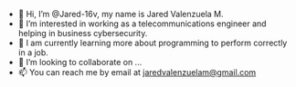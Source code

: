 - 👋 Hi, I’m @Jared-16v, my name is Jared Valenzuela M.
- 👀 I’m interested in working as a telecommunications engineer and helping in business cybersecurity.
- 🌱 I am currently learning more about programming to perform correctly in a job.
- 💞️ I’m looking to collaborate on ...
- 📫 You can reach me by email at jaredvalenzuelam@gmail.com

<!---
Jared-16v/Jared-16v is a ✨ special ✨ repository because its `README.md` (this file) appears on your GitHub profile.
You can click the Preview link to take a look at your changes.
--->

